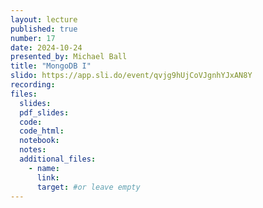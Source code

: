 ```yaml
---
layout: lecture
published: true
number: 17
date: 2024-10-24
presented_by: Michael Ball
title: "MongoDB I"
slido: https://app.sli.do/event/qvjg9hUjCoVJgnhYJxAN8Y
recording:
files:
  slides:
  pdf_slides:
  code:
  code_html:
  notebook:
  notes:
  additional_files:
    - name:
      link:
      target: #or leave empty
---
```

